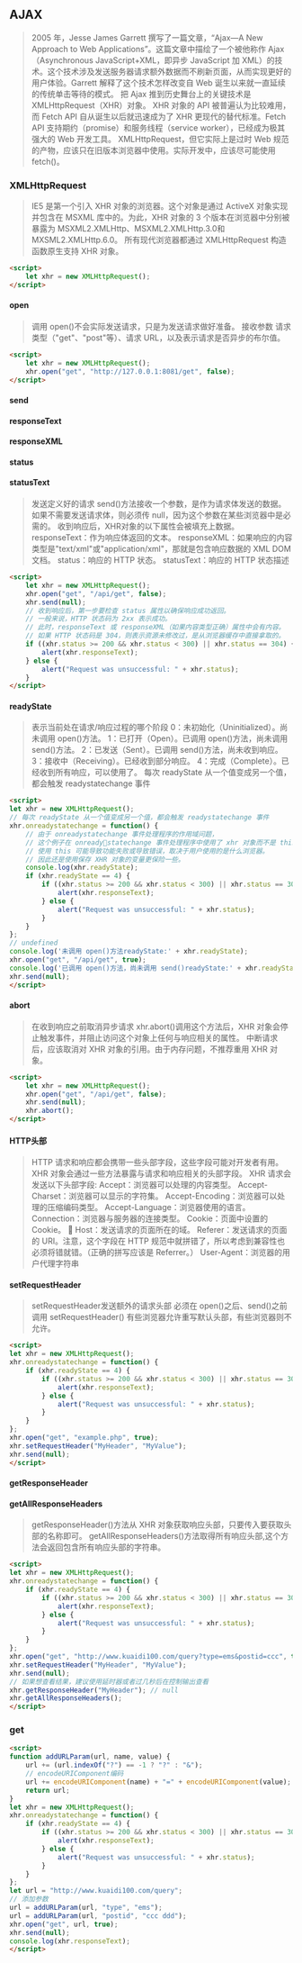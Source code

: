 ## AJAX
> 2005 年，Jesse James Garrett 撰写了一篇文章，“Ajax—A New Approach to Web Applications”。这篇文章中描绘了一个被他称作 Ajax（Asynchronous JavaScript+XML，即异步 JavaScript 加 XML）的技术。这个技术涉及发送服务器请求额外数据而不刷新页面，从而实现更好的用户体验。Garrett 解释了这个技术怎样改变自 Web 诞生以来就一直延续的传统单击等待的模式。
> 把 Ajax 推到历史舞台上的关键技术是 XMLHttpRequest（XHR）对象。
> XHR 对象的 API 被普遍认为比较难用，而 Fetch API 自从诞生以后就迅速成为了 XHR 更现代的替代标准。Fetch API 支持期约（promise）和服务线程（service worker），已经成为极其强大的 Web 开发工具。
> XMLHttpRequest，但它实际上是过时 Web 规范的产物，应该只在旧版本浏览器中使用。实际开发中，应该尽可能使用 fetch()。

### XMLHttpRequest
>IE5 是第一个引入 XHR 对象的浏览器。这个对象是通过 ActiveX 对象实现并包含在 MSXML 库中的。为此，XHR 对象的 3 个版本在浏览器中分别被暴露为 MSXML2.XMLHttp、MSXML2.XMLHttp.3.0和 MXSML2.XMLHttp.6.0。
> 所有现代浏览器都通过 XMLHttpRequest 构造函数原生支持 XHR 对象。
```html
<script>
    let xhr = new XMLHttpRequest();
</script>
```

#### open
> 调用 open()不会实际发送请求，只是为发送请求做好准备。
> 接收参数
> 请求类型（"get"、"post"等）、请求 URL，以及表示请求是否异步的布尔值。
```html
<script>
    let xhr = new XMLHttpRequest();
    xhr.open("get", "http://127.0.0.1:8081/get", false);
</script>
```

#### send
#### responseText
#### responseXML
#### status
#### statusText
> 发送定义好的请求
> send()方法接收一个参数，是作为请求体发送的数据。如果不需要发送请求体，则必须传 null，因为这个参数在某些浏览器中是必需的。
> 收到响应后，XHR对象的以下属性会被填充上数据。
> responseText：作为响应体返回的文本。 
> responseXML：如果响应的内容类型是"text/xml"或"application/xml"，那就是包含响应数据的 XML DOM 文档。 
> status：响应的 HTTP 状态。 
> statusText：响应的 HTTP 状态描述

```html
<script>
    let xhr = new XMLHttpRequest();
    xhr.open("get", "/api/get", false);
    xhr.send(null);
    // 收到响应后，第一步要检查 status 属性以确保响应成功返回。
    // 一般来说，HTTP 状态码为 2xx 表示成功。
    // 此时，responseText 或 responseXML（如果内容类型正确）属性中会有内容。
    // 如果 HTTP 状态码是 304，则表示资源未修改过，是从浏览器缓存中直接拿取的。
    if ((xhr.status >= 200 && xhr.status < 300) || xhr.status == 304) { 
        alert(xhr.responseText); 
    } else { 
        alert("Request was unsuccessful: " + xhr.status); 
    }
</script>
```

#### readyState
> 表示当前处在请求/响应过程的哪个阶段
> 0：未初始化（Uninitialized）。尚未调用 open()方法。
> 1：已打开（Open）。已调用 open()方法，尚未调用 send()方法。
> 2：已发送（Sent）。已调用 send()方法，尚未收到响应。
> 3：接收中（Receiving）。已经收到部分响应。
> 4：完成（Complete）。已经收到所有响应，可以使用了。
> 每次 readyState 从一个值变成另一个值，都会触发 readystatechange 事件
```html
<script>
let xhr = new XMLHttpRequest(); 
// 每次 readyState 从一个值变成另一个值，都会触发 readystatechange 事件
xhr.onreadystatechange = function() { 
    // 由于 onreadystatechange 事件处理程序的作用域问题，
    // 这个例子在 onreadystatechange 事件处理程序中使用了 xhr 对象而不是 this 对象。
    // 使用 this 可能导致功能失败或导致错误，取决于用户使用的是什么浏览器。
    // 因此还是使用保存 XHR 对象的变量更保险一些。
    console.log(xhr.readyState);
    if (xhr.readyState == 4) { 
        if ((xhr.status >= 200 && xhr.status < 300) || xhr.status == 304) { 
            alert(xhr.responseText); 
        } else { 
            alert("Request was unsuccessful: " + xhr.status); 
        } 
    } 
};
// undefined
console.log('未调用 open()方法readyState:' + xhr.readyState); 
xhr.open("get", "/api/get", true); 
console.log('已调用 open()方法，尚未调用 send()readyState:' + xhr.readyState); 
xhr.send(null);
</script>
```

#### abort
> 在收到响应之前取消异步请求
> xhr.abort()调用这个方法后，XHR 对象会停止触发事件，并阻止访问这个对象上任何与响应相关的属性。
> 中断请求后，应该取消对 XHR 对象的引用。由于内存问题，不推荐重用 XHR 对象。
```html
<script>
    let xhr = new XMLHttpRequest();
    xhr.open("get", "/api/get", false);
    xhr.send(null);
    xhr.abort();
</script>
```

#### HTTP头部
> HTTP 请求和响应都会携带一些头部字段，这些字段可能对开发者有用。
> XHR 对象会通过一些方法暴露与请求和响应相关的头部字段。
> XHR 请求会发送以下头部字段:
> Accept：浏览器可以处理的内容类型。
> Accept-Charset：浏览器可以显示的字符集。
> Accept-Encoding：浏览器可以处理的压缩编码类型。
> Accept-Language：浏览器使用的语言。
> Connection：浏览器与服务器的连接类型。
> Cookie：页面中设置的 Cookie。  Host：发送请求的页面所在的域。
> Referer：发送请求的页面的 URI。注意，这个字段在 HTTP 规范中就拼错了，所以考虑到兼容性也必须将错就错。（正确的拼写应该是 Referrer。）
> User-Agent：浏览器的用户代理字符串

#### setRequestHeader
> setRequestHeader发送额外的请求头部
> 必须在 open()之后、send()之前调用 setRequestHeader()
> 有些浏览器允许重写默认头部，有些浏览器则不允许。
```html
<script>
let xhr = new XMLHttpRequest(); 
xhr.onreadystatechange = function() { 
    if (xhr.readyState == 4) { 
        if ((xhr.status >= 200 && xhr.status < 300) || xhr.status == 304) { 
            alert(xhr.responseText); 
        } else { 
            alert("Request was unsuccessful: " + xhr.status); 
        } 
    } 
}; 
xhr.open("get", "example.php", true); 
xhr.setRequestHeader("MyHeader", "MyValue"); 
xhr.send(null);
</script>
```

#### getResponseHeader
#### getAllResponseHeaders
> getResponseHeader()方法从 XHR 对象获取响应头部，只要传入要获取头部的名称即可。
> getAllResponseHeaders()方法取得所有响应头部,这个方法会返回包含所有响应头部的字符串。
```html
<script>
let xhr = new XMLHttpRequest(); 
xhr.onreadystatechange = function() { 
    if (xhr.readyState == 4) { 
        if ((xhr.status >= 200 && xhr.status < 300) || xhr.status == 304) { 
            alert(xhr.responseText); 
        } else { 
            alert("Request was unsuccessful: " + xhr.status); 
        } 
    } 
}; 
xhr.open("get", "http://www.kuaidi100.com/query?type=ems&postid=ccc", true); 
xhr.setRequestHeader("MyHeader", "MyValue"); 
xhr.send(null);
// 如果想查看结果，建议使用延时器或者过几秒后在控制输出查看
xhr.getResponseHeader("MyHeader"); // null
xhr.getAllResponseHeaders();
</script>
```

### get
```html
<script>
function addURLParam(url, name, value) { 
    url += (url.indexOf("?") == -1 ? "?" : "&"); 
    // encodeURIComponent编码
    url += encodeURIComponent(name) + "=" + encodeURIComponent(value); 
    return url; 
}
let xhr = new XMLHttpRequest(); 
xhr.onreadystatechange = function() { 
    if (xhr.readyState == 4) { 
        if ((xhr.status >= 200 && xhr.status < 300) || xhr.status == 304) { 
            alert(xhr.responseText); 
        } else { 
            alert("Request was unsuccessful: " + xhr.status); 
        } 
    } 
}; 
let url = "http://www.kuaidi100.com/query"; 
// 添加参数
url = addURLParam(url, "type", "ems"); 
url = addURLParam(url, "postid", "ccc ddd");
xhr.open("get", url, true); 
xhr.send(null);
console.log(xhr.responseText);
</script>
```
